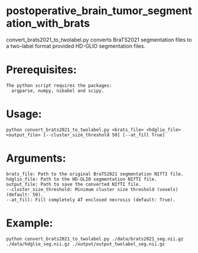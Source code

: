 # postoperative_brain_tumor_segmentation_with_brats

convert_brats2021_to_twolabel.py
converts BraTS2021 segmentation files to a two-label format provided HD-GLIO segmentation files.

# Prerequisites:
    The python script requires the packages:
      argparse, numpy, nibabel and scipy.
    
# Usage:
    python convert_brats2021_to_twolabel.py <brats_file> <hdglio_file> <output_file> [--cluster_size_threshold 50] [--at_fill True]

# Arguments:
    brats_file: Path to the original BraTS2021 segmentation NIfTI file.
    hdglio_file: Path to the HD-GLIO segmentation NIfTI file.
    output_file: Path to save the converted NIfTI file.
    --cluster_size_threshold: Minimum cluster size threshold (voxels) (default: 50).
    --at_fill: Fill completely AT enclosed necrosis (default: True).

# Example:
    python convert_brats2021_to_twolabel.py ./data/brats2021_seg.nii.gz ./data/hdglio_seg.nii.gz ./output/output_twolabel_seg.nii.gz
